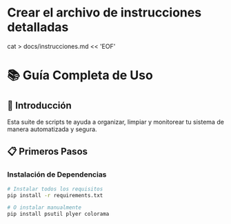 # Crear el archivo de instrucciones detalladas
cat > docs/instrucciones.md << 'EOF'
# 📚 Guía Completa de Uso

## 🎯 Introducción

Esta suite de scripts te ayuda a organizar, limpiar y monitorear tu sistema de manera automatizada y segura.

## 📋 Primeros Pasos

### Instalación de Dependencias
```bash
# Instalar todos los requisitos
pip install -r requirements.txt

# O instalar manualmente
pip install psutil plyer colorama